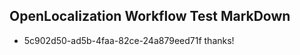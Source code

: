 ## OpenLocalization Workflow Test MarkDown
* 5c902d50-ad5b-4faa-82ce-24a879eed71f 
thanks!<!--HONumber=Mar16_HO2-->
